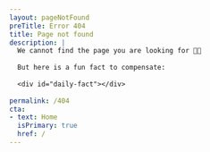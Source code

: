 ```yaml
---
layout: pageNotFound
preTitle: Error 404
title: Page not found
description: |
  We cannot find the page you are looking for 😵‍💫
  
  But here is a fun fact to compensate:
  
  <div id="daily-fact"></div>
  
permalink: /404
cta:
- text: Home
  isPrimary: true
  href: /
---
```

<script src="https://cdn.jsdelivr.net/npm/js-yaml@4/dist/js-yaml.min.js"></script>
<script>
  // Function to load the YAML file
  function loadYAML(callback) {
    var xhr = new XMLHttpRequest();
    xhr.overrideMimeType('application/json');
    xhr.open('GET', '/_data/funfacts.yml', true);
    xhr.onreadystatechange = function () {
      if (xhr.readyState == 4 && xhr.status == '200') {
        callback(xhr.responseText);
      }
    };
    xhr.send(null);
  }

  // Parse YAML and display a random fact
  loadYAML(function (yamlText) {
    const data = jsyaml.load(yamlText);
    const funFacts = data.funFacts;

    // Select a random fact
    const factIndex = Math.floor(Math.random() * funFacts.length);
    const selectedFact = funFacts[factIndex];

    // Inject the selected fact into the HTML
    document.getElementById('daily-fact').innerHTML = selectedFact;
  });
</script>

